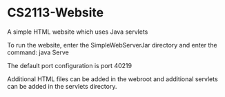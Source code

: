 # CS2113-Website
A simple HTML website which uses Java servlets

To run the website, enter the SimpleWebServerJar directory and enter the command:
  java Serve

The default port configuration is port 40219

Additional HTML files can be added in the webroot and additional servlets can be added in the servlets directory.

